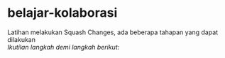 # belajar-kolaborasi
Latihan melakukan Squash Changes, ada beberapa tahapan yang dapat dilakukan  
*Ikutilan langkah demi langkah berikut:* 
